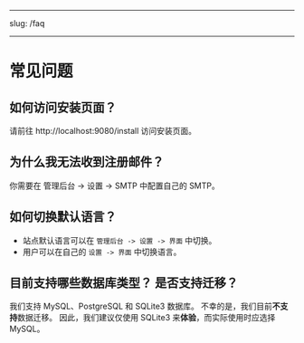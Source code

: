 - - -
slug: /faq
- - -

# 常见问题

## 如何访问安装页面？

请前往 http://localhost:9080/install 访问安装页面。

## 为什么我无法收到注册邮件？

你需要在 管理后台 -> 设置 -> SMTP 中配置自己的 SMTP。

## 如何切换默认语言？

- 站点默认语言可以在 `管理后台 -> 设置 -> 界面` 中切换。
- 用户可以在自己的 `设置 -> 界面` 中切换语言。

## 目前支持哪些数据库类型？ 是否支持迁移？

我们支持 MySQL、PostgreSQL 和 SQLite3 数据库。 不幸的是，我们目前**不支持**数据迁移。 因此，我们建议仅使用 SQLite3 来**体验**，而实际使用时应选择 MySQL。
